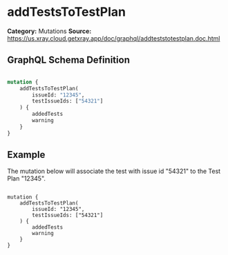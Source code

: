 # addTestsToTestPlan

**Category:** Mutations
**Source:** https://us.xray.cloud.getxray.app/doc/graphql/addteststotestplan.doc.html

## GraphQL Schema Definition

```graphql

mutation {
    addTestsToTestPlan(
        issueId: "12345",
        testIssueIds: ["54321"]
    ) {
        addedTests
        warning
    }
}

```

## Example

The mutation below will associate the test with issue id "54321" to the Test Plan "12345".

```

mutation {
    addTestsToTestPlan(
        issueId: "12345",
        testIssueIds: ["54321"]
    ) {
        addedTests
        warning
    }
}

```